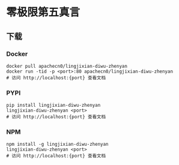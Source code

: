# 零极限第五真言

## 下载

### Docker

```
docker pull apachecn0/lingjixian-diwu-zhenyan
docker run -tid -p <port>:80 apachecn0/lingjixian-diwu-zhenyan
# 访问 http://localhost:{port} 查看文档
```

### PYPI

```
pip install lingjixian-diwu-zhenyan
lingjixian-diwu-zhenyan <port>
# 访问 http://localhost:{port} 查看文档
```

### NPM

```
npm install -g lingjixian-diwu-zhenyan
lingjixian-diwu-zhenyan <port>
# 访问 http://localhost:{port} 查看文档
```